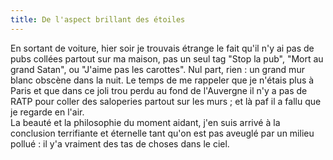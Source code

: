 ```yaml
---
title: De l'aspect brillant des étoiles
---
```


En sortant de voiture, hier soir je trouvais étrange le fait qu'il n'y ai pas
de pubs collées partout sur ma maison, pas un seul tag "Stop la pub", "Mort au
grand Satan", ou "J'aime pas les carottes". Nul part, rien : un grand mur
blanc obscène dans la nuit. Le temps de me rappeler que je n'étais plus à
Paris et que dans ce joli trou perdu au fond de l'Auvergne il n'y a pas de
RATP pour coller des saloperies partout sur les murs ; et là paf il a fallu
que je regarde en l'air.  
La beauté et la philosophie du moment aidant, j'en suis arrivé à la conclusion
terrifiante et éternelle tant qu'on est pas aveuglé par un milieu pollué : il
y'a vraiment des tas de choses dans le ciel.

